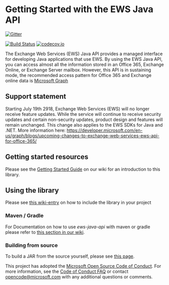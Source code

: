 # Getting Started with the EWS Java API

[![Gitter](https://badges.gitter.im/JoinChat.svg)](https://gitter.im/OfficeDev/ews-java-api?utm_source=badge&utm_medium=badge&utm_campaign=pr-badge&utm_content=badge)

[![Build Status](https://travis-ci.org/OfficeDev/ews-java-api.svg)](https://travis-ci.org/OfficeDev/ews-java-api) [![codecov.io](https://codecov.io/github/OfficeDev/ews-java-api/coverage.svg?branch=master)](https://codecov.io/github/OfficeDev/ews-java-api?branch=master)

The Exchange Web Services (EWS) Java API provides a managed interface for developing Java applications that use EWS.
By using the EWS Java API, you can access almost all the information stored in an Office 365, Exchange Online, or Exchange Server mailbox. However, this API is in sustaining mode, the recommended access pattern for Office 365 and Exchange online data is [Microsoft Graph](https://graph.microsoft.com)

## Support statement

Starting July 19th 2918, Exchange Web Services (EWS) will no longer receive feature updates. While the service will continue to receive security updates and certain non-security updates, product design and features will remain unchanged. This change also applies to the EWS SDKs for Java and .NET. More information here: https://developer.microsoft.com/en-us/graph/blogs/upcoming-changes-to-exchange-web-services-ews-api-for-office-365/


## Getting started resources

Please see the [Getting Started Guide](https://github.com/OfficeDev/ews-java-api/wiki/Getting-Started-Guide) on our wiki for an introduction to this library.

## Using the library
Please see [this wiki-entry](https://github.com/OfficeDev/ews-java-api/wiki/Getting-Started-Guide#using-the-library) on how to include the library in your project

### Maven / Gradle
For Documentation on how to use _ews-java-api_ with maven or gradle please refer to [this section in our wiki](https://github.com/OfficeDev/ews-java-api/wiki#maven--gradle-integration). 

### Building from source
To build a JAR from the source yourself, please see [this page](https://github.com/OfficeDev/ews-java-api/wiki/Building-EWS-JAVA-API).


This project has adopted the [Microsoft Open Source Code of Conduct](https://opensource.microsoft.com/codeofconduct/). For more information, see the [Code of Conduct FAQ](https://opensource.microsoft.com/codeofconduct/faq/) or contact [opencode@microsoft.com](mailto:opencode@microsoft.com) with any additional questions or comments.
